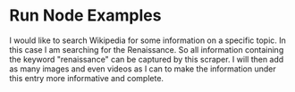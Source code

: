 # Run Node Examples
 
 I would like to search Wikipedia for some information on a specific topic. In this case I am searching for the Renaissance. So all information containing the keyword "renaissance" can be captured by this scraper. I will then add as many images and even videos as I can to make the information under this entry more informative and complete.


